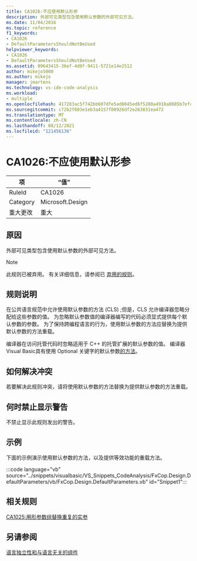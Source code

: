 ```yaml
---
title: CA1026:不应使用默认形参
description: 外部可见类型包含使用默认参数的外部可见方法。
ms.date: 11/04/2016
ms.topic: reference
f1_keywords:
- CA1026
- DefaultParametersShouldNotBeUsed
helpviewer_keywords:
- CA1026
- DefaultParametersShouldNotBeUsed
ms.assetid: 09643415-36ef-4d0f-9411-5721e14e2512
author: mikejo5000
ms.author: mikejo
manager: jmartens
ms.technology: vs-ide-code-analysis
ms.workload:
- multiple
ms.openlocfilehash: 417283ac5f742bb607dfe5ad0845ed6f5280a4918a8085b7efc6a75e72e11a46
ms.sourcegitcommit: c72b2f603e1eb3a4157f00926df2e263831ea472
ms.translationtype: MT
ms.contentlocale: zh-CN
ms.lasthandoff: 08/12/2021
ms.locfileid: "121456136"
---
```

# <a name="ca1026-default-parameters-should-not-be-used"></a>CA1026:不应使用默认形参

|项|“值”|
|-|-|
|RuleId|CA1026|
|Category|Microsoft.Design|
|重大更改|重大|

## <a name="cause"></a>原因
外部可见类型包含使用默认参数的外部可见方法。

> [!NOTE]
> 此规则已被弃用。 有关详细信息，请参阅已 [弃用的规则](fxcop-unported-deprecated-rules.md)。

## <a name="rule-description"></a>规则说明
在公共语言规范中允许使用默认参数的方法 (CLS) ;但是，CLS 允许编译器忽略分配给这些参数的值。 为忽略默认参数值的编译器编写的代码必须显式提供每个默认参数的参数。 为了保持跨编程语言的行为，使用默认参数的方法应替换为提供默认参数的方法重载。

编译器在访问托管代码时忽略适用于 C++ 的托管扩展的默认参数的值。 编译器Visual Basic具有使用 Optional 关键字的默认参数[的方法](/dotnet/visual-basic/language-reference/modifiers/optional)。

## <a name="how-to-fix-violations"></a>如何解决冲突
若要解决此规则冲突，请将使用默认参数的方法替换为提供默认参数的方法重载。

## <a name="when-to-suppress-warnings"></a>何时禁止显示警告
不禁止显示此规则发出的警告。

## <a name="example"></a>示例
下面的示例演示使用默认参数的方法，以及提供等效功能的重载方法。

:::code language="vb" source="../snippets/visualbasic/VS_Snippets_CodeAnalysis/FxCop.Design.DefaultParameters/vb/FxCop.Design.DefaultParameters.vb" id="Snippet1":::

## <a name="related-rules"></a>相关规则
[CA1025:用形参数组替换重复的实参](../code-quality/ca1025.md)

## <a name="see-also"></a>另请参阅
[语言独立性和与语言无关的组件](/dotnet/standard/language-independence-and-language-independent-components)
